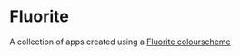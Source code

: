 # Fluorite

A collection of apps created using a [Fluorite colourscheme](https://github.com/Fluorite-Apps/Fluorite)
